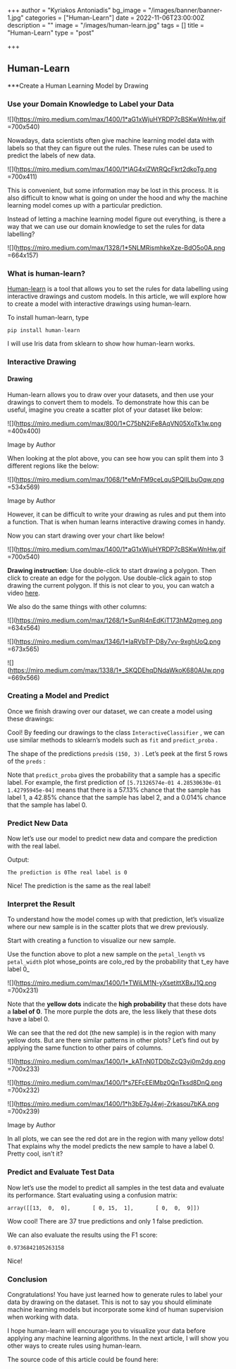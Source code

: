 +++
author = "Kyriakos Antoniadis"
bg_image = "/images/banner/banner-1.jpg"
categories = ["Human-Learn"]
date = 2022-11-06T23:00:00Z
description = ""
image = "/images/human-learn.jpg"
tags = []
title = "Human-Learn"
type = "post"

+++
## Human-Learn 

***Create a Human Learning Model by Drawing

### Use your Domain Knowledge to Label your Data

![](https://miro.medium.com/max/1400/1*aG1xWjuHYRDP7cBSKwWnHw.gif =700x540)

Nowadays, data scientists often give machine learning model data with labels so that they can figure out the rules. These rules can be used to predict the labels of new data.

![](https://miro.medium.com/max/1400/1*lAG4xlZWtRQcFkrt2dkoTg.png =700x411)

This is convenient, but some information may be lost in this process. It is also difficult to know what is going on under the hood and why the machine learning model comes up with a particular prediction.

Instead of letting a machine learning model figure out everything, is there a way that we can use our domain knowledge to set the rules for data labelling?

![](https://miro.medium.com/max/1328/1*5NLMRismhkeXze-BdO5o0A.png =664x157)

### What is human-learn?

[Human-learn](https://github.com/koaning/human-learn/) is a tool that allows you to set the rules for data labelling using interactive drawings and custom models. In this article, we will explore how to create a model with interactive drawings using human-learn.

To install human-learn, type

    pip install human-learn

I will use Iris data from sklearn to show how human-learn works.

### Interactive Drawing

#### Drawing

Human-learn allows you to draw over your datasets, and then use your drawings to convert them to models. To demonstrate how this can be useful, imagine you create a scatter plot of your dataset like below:

![](https://miro.medium.com/max/800/1*C75bN2iFe8AqVN05XoTk1w.png =400x400)

Image by Author

When looking at the plot above, you can see how you can split them into 3 different regions like the below:

![](https://miro.medium.com/max/1068/1*eMnFM9ceLquSPQIlLbuOqw.png =534x569)

Image by Author

However, it can be difficult to write your drawing as rules and put them into a function. That is when human learns interactive drawing comes in handy.

Now you can start drawing over your chart like below!

![](https://miro.medium.com/max/1400/1*aG1xWjuHYRDP7cBSKwWnHw.gif =700x540)

**Drawing instruction**: Use double-click to start drawing a polygon. Then click to create an edge for the polygon. Use double-click again to stop drawing the current polygon. If this is not clear to you, you can watch a video [here](https://www.loom.com/share/5f622a6c40504f2094f4b472fe2b04d0).

We also do the same things with other columns:

![](https://miro.medium.com/max/1268/1*SunRl4nEdKiT173hM2qmeg.png =634x564)

![](https://miro.medium.com/max/1346/1*IaRVbTP-D8y7vv-9xghUoQ.png =673x565)

![](https://miro.medium.com/max/1338/1*_SKQDEhqDNdaWkoK680AUw.png =669x566)

### Creating a Model and Predict

Once we finish drawing over our dataset, we can create a model using these drawings:

Cool! By feeding our drawings to the class `InteractiveClassifier` , we can use similar methods to sklearn’s models such as `fit` and `predict_proba` .

The shape of the predictions `preds`is `(150, 3)` . Let’s peek at the first 5 rows of the `preds` :

Note that `predict_proba` gives the probability that a sample has a specific label. For example, the first prediction of `[5.71326574e-01 4.28530630e-01 1.42795945e-04]` means that there is a 57.13% chance that the sample has label 1, a 42.85% chance that the sample has label 2, and a 0.014% chance that the sample has label 0.

### Predict New Data

Now let’s use our model to predict new data and compare the prediction with the real label.

Output:

    The prediction is 0The real label is 0

Nice! The prediction is the same as the real label!

### Interpret the Result

To understand how the model comes up with that prediction, let’s visualize where our new sample is in the scatter plots that we drew previously.

Start with creating a function to visualize our new sample.

Use the function above to plot a new sample on the `petal_length` vs `petal_width` plot whose_points are colo_red by the probability that t_ey have label 0_

![](https://miro.medium.com/max/1400/1*TWiLM1N-yXsetittXBxJ1Q.png =700x231)

Note that the **yellow dots** indicate the **high probability** that these dots have a **label of 0**. The more purple the dots are, the less likely that these dots have a label 0.

We can see that the red dot (the new sample) is in the region with many yellow dots. But are there similar patterns in other plots? Let’s find out by applying the same function to other pairs of columns.

![](https://miro.medium.com/max/1400/1*_kATnN0TD0bZcQ3yi0m2dg.png =700x233)

![](https://miro.medium.com/max/1400/1*s7EFcEElMbz0QnTksd8DnQ.png =700x232)

![](https://miro.medium.com/max/1400/1*h3bE7gJ4wj-Zrkasou7bKA.png =700x239)

Image by Author

In all plots, we can see the red dot are in the region with many yellow dots! That explains why the model predicts the new sample to have a label 0. Pretty cool, isn’t it?

### Predict and Evaluate Test Data

Now let’s use the model to predict all samples in the test data and evaluate its performance. Start evaluating using a confusion matrix:

    array([[13,  0,  0],       [ 0, 15,  1],       [ 0,  0,  9]])

Wow cool! There are 37 true predictions and only 1 false prediction.

We can also evaluate the results using the F1 score:

    0.9736842105263158

Nice!

### Conclusion

Congratulations! You have just learned how to generate rules to label your data by drawing on the dataset. This is not to say you should eliminate machine learning models but incorporate some kind of human supervision when working with data.

I hope human-learn will encourage you to visualize your data before applying any machine learning algorithms. In the next article, I will show you other ways to create rules using human-learn.

The source code of this article could be found here: